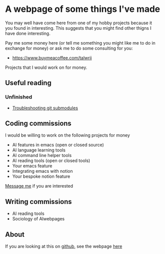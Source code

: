 # A webpage of some things I've made

You may well have come here from one of my hobby projects because it you found in interesting. This suggests that you might find other thigns I have done interesting.

Pay me some money here (or tell me something you might like me to do in exchange for money) or ask me to do some consulting for you:

* https://www.buymeacoffee.com/talwrii

Projects that I would work on for money.


## Useful reading



### Unfinished

* [Troubleshooting git submodules](https://talwrii.github.io/git-submodules-troubleshooting/)


## Coding commissions

I would be willing to work on the following projects for money

* AI features in emacs (open or closed source)
* AI language learning tools
* AI command line helper tools
* AI reading tools (open or closed tools)
* Your emacs feature
* Integrating emacs with notion
* Your bespoke notion feature

[Message me](https://www.buymeacoffee.com/talwrii) if you are interested

## Writing commissions

* AI reading tools
* Sociology of AIwebpages


## About

If you are looking at this on [github](https://github.com/talwrii/webpage), see the webpage [here](https://talwrii.github.io/webpage/)

